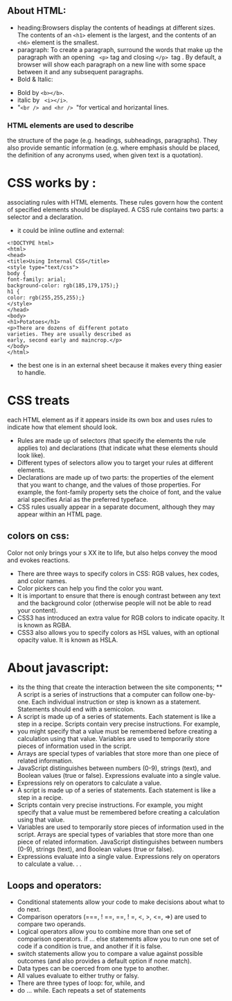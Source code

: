 # 
## About HTML:
* heading:Browsers display the contents of
headings at different sizes. The
contents of an ```<h1>``` element is
the largest, and the contents of
an ```<h6>``` element is the smallest.
* paragraph:
To create a paragraph, surround
the words that make up the
paragraph with an opening ``` <p>```
tag and closing ```</p> ```tag .
By default, a browser will show
each paragraph on a new line
with some space between it and
any subsequent paragraphs.
* Bold & Italic:
- Bold by 
```<b></b>```.
- italic by ``` <i></i>```.
- "```<br /> and <hr /> ```"for vertical and horizantal lines.
### HTML elements are used to describe 
the structure of
the page (e.g. headings, subheadings, paragraphs).
They also provide semantic information (e.g. where
emphasis should be placed, the definition of any
acronyms used, when given text is a quotation).
# CSS works by :
associating rules with HTML elements. These rules govern
how the content of specified elements should be displayed. A CSS rule
contains two parts: a selector and a declaration.
* it could be inline outline and external:
```
<!DOCTYPE html>
<html>
<head>
<title>Using Internal CSS</title>
<style type="text/css">
body {
font-family: arial;
background-color: rgb(185,179,175);}
h1 {
color: rgb(255,255,255);}
</style>
</head>
<body>
<h1>Potatoes</h1>
<p>There are dozens of different potato
varieties. They are usually described as
early, second early and maincrop.</p>
</body>
</html>
```
- the best one is in an external sheet because it makes every thing easier to handle.
# CSS treats 
each HTML element as if it appears inside
its own box and uses rules to indicate how that
element should look.
- Rules are made up of selectors (that specify the
elements the rule applies to) and declarations (that
indicate what these elements should look like).
- Different types of selectors allow you to target your
rules at different elements.
- Declarations are made up of two parts: the properties
of the element that you want to change, and the values
of those properties. For example, the font-family
property sets the choice of font, and the value arial
specifies Arial as the preferred typeface.
- CSS rules usually appear in a separate document,
although they may appear within an HTML page.
## colors on css:
Color not only brings your s XX ite to life, but also helps
convey the mood and evokes reactions.
* There are three ways to specify colors in CSS:
RGB values, hex codes, and color names.
* Color pickers can help you find the color you want.
* It is important to ensure that there is enough contrast
between any text and the background color (otherwise
people will not be able to read your content).
* CSS3 has introduced an extra value for RGB colors to
indicate opacity. It is known as RGBA.
* CSS3 also allows you to specify colors as HSL values,
with an optional opacity value. It is known as HSLA.
# About javascript:
- its the thing that create the interaction between the site components;
** A script is a series of instructions that a computer can follow one-by-one.
Each individual instruction or step is known as a statement.
Statements should end with a semicolon.
- A script is made up of a series of statements. Each
statement is like a step in a recipe.
Scripts contain very precise instructions. For example,
- you might specify that a value must be remembered
before creating a calculation using that value.
Variables are used to temporarily store pieces of
information used in the script.
- Arrays are special types of variables that store more
than one piece of related information.
- JavaScript distinguishes between numbers (0-9),
strings (text), and Boolean values (true or false).
Expressions evaluate into a single value.
- Expressions rely on operators to calculate a value.
- A script is made up of a series of statements. Each
statement is like a step in a recipe.
- Scripts contain very precise instructions. For example,
you might specify that a value must be remembered
before creating a calculation using that value.
- Variables are used to temporarily store pieces of
information used in the script.
Arrays are special types of variables that store more
than one piece of related information.
JavaScript distinguishes between numbers (0-9),
strings (text), and Boolean values (true or false).
- Expressions evaluate into a single value.
Expressions rely on operators to calculate a value.
. .
## Loops and operators:
- Conditional statements allow your code to make
decisions about what to do next.
- Comparison operators (===, ! ==, ==, ! =, <, >, <=, =>)
are used to compare two operands.
- Logical operators allow you to combine more than one
set of comparison operators.
if ... else statements allow you to run one set of code
if a condition is true, and another if it is false.
- switch statements allow you to compare a value
against possible outcomes (and also provides a default
option if none match).
- Data types can be coerced from one type to another.
- All values evaluate to either truthy or falsy.
- There are three types of loop: for, while, and
- do ... while. Each repeats a set of statements
